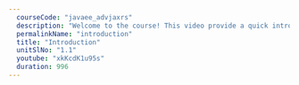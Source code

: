 ```yaml
---
  courseCode: "javaee_advjaxrs"
  description: "Welcome to the course! This video provide a quick introduction to the topics that will be covered in this course."
  permalinkName: "introduction"
  title: "Introduction"
  unitSlNo: "1.1"
  youtube: "xkKcdK1u95s"
  duration: 996
---
```

